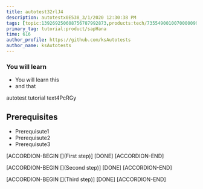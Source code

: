 ```yaml
---
title: autotest32rlJ4
description: autotestx0E538_3/1/2020 12:30:38 PM
tags: [topic:139269250608756787992873,products:tech/73554900100700000996,tutorial:experience/advanced]
primary_tag: tutorial:product/sapHana
time: 616
author_profile: https://github.com/ksAutotests
author_name: ksAutotests
---
```

### You will learn
- You will learn this
- and that

autotest tutorial text4PcRGy

## Prerequisites
- Prerequisute1
- Prerequisute2
- Prerequisute3

[ACCORDION-BEGIN [](First step)]
[DONE]
[ACCORDION-END]

[ACCORDION-BEGIN [](Second step)]
[DONE]
[ACCORDION-END]

[ACCORDION-BEGIN [](Third step)]
[DONE]
[ACCORDION-END]

